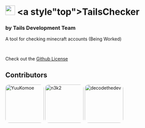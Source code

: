 # <img alt="window" width="30px" src="https://i.imgur.com/ZjJoQvZ.png"> <a style"top">TailsChecker</a>
### by Tails Development Team

A tool for checking minecraft accounts (Being Worked)

<br>

Check out the [Github License](https://github.com/nefercarrots/tailschecker/blob/main/LICENSE.md)

## Contributors

[<img alt="YuuKomoe" src="https://github.com/yuukomoe.png?size=128" width="120px" style="border-radius:12px;">](https://github.com/YuuKomoe)
[<img alt="n3k2" src="https://github.com/n3k2.png?size=128" width="120px" style="border-radius:12px;">](https://github.com/n3k2)
[<img alt="decodethedev" src="https://github.com/decodethedev.png?size=128" width="120px" style="border-radius:12px;">](https://github.com/decodethedev)
